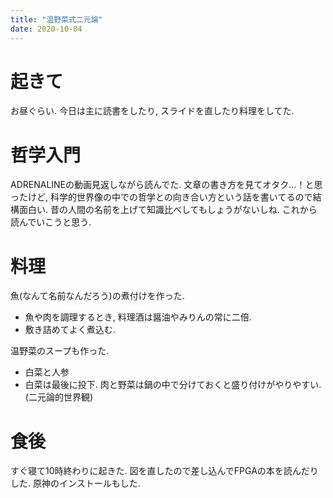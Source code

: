```yaml
---
title: "温野菜式二元論"
date: 2020-10-04
---
```


# 起きて
お昼ぐらい. 今日は主に読書をしたり, スライドを直したり料理をしてた.

# 哲学入門
ADRENALINEの動画見返しながら読んでた.
文章の書き方を見てオタク...！と思ったけど, 科学的世界像の中での哲学との向き合い方という話を書いてるので結構面白い. 昔の人間の名前を上げて知識比べしてもしょうがないしね. これから読んでいこうと思う.

# 料理
魚(なんて名前なんだろう)の煮付けを作った.
- 魚や肉を調理するとき, 料理酒は醤油やみりんの常に二倍.
- 敷き詰めてよく煮込む.

温野菜のスープも作った.
- 白菜と人参
- 白菜は最後に投下. 肉と野菜は鍋の中で分けておくと盛り付けがやりやすい.(二元論的世界観)

# 食後
すぐ寝て10時終わりに起きた. 図を直したので差し込んでFPGAの本を読んだりした. 原神のインストールもした.